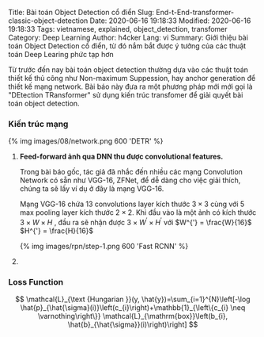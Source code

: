 Title: Bài toán Object Detection cổ điển
Slug: End-t-End-transformer-classic-object-detection
Date: 2020-06-16 19:18:33
Modified: 2020-06-16 19:18:33
Tags: vietnamese, explained, object_detection, transfomer
Category: Deep Learning
Author: h4cker
Lang: vi
Summary: Giới thiệu bài toán Object Detection cổ điển, từ đó nắm bắt được ý tưởng của các thuật toán Deep Learing phức tạp hơn

Từ trước đến nay bài toán object detection thường dựa vào các thuật toán thiết kế thủ công như Non-maximum Suppession, hay anchor generation để thiết kế mạng network. Bài báo này đưa ra một phương pháp mới mới gọi là "DEtection TRansformer" sử dụng kiến trúc transfomer để giải quyết bài toán object detection.

### Kiến trúc mạng 

{% img  images/08/network.png 600  'DETR' %}


1. __Feed-forward ảnh qua DNN thu được convolutional features.__
    
    Trong bài báo gốc, tác giả đã nhắc đến nhiều các mạng Convolution Network có sẵn như VGG-16, ZFNet, để dễ dàng cho việc giải thích, chúng ta sẽ lấy ví dụ ở đây là mạng VGG-16. 

    Mạng VGG-16 chứa 13   convolutions layer kích thước $3 \times 3$ cùng với 5  max pooling layer kích thước $2 \times 2$. Khi đầu vào là một ảnh có kích thước $3 \times W \times H$ , đầu ra sẽ nhận được $3 \times W^{'} \times H^{'}$ với $W^{'} = \frac{W}{16}$ $H^{'} = \frac{H}{16}$

    {% img  images/rpn/step-1.png 600  'Fast RCNN' %}

2.     




### Loss Function

$$
\mathcal{L}_{\text {Hungarian }}(y, \hat{y})=\sum_{i=1}^{N}\left[-\log \hat{p}_{\hat{\sigma}(i)}\left(c_{i}\right)+\mathbb{1}_{\left\{c_{i} \neq \varnothing\right\}} \mathcal{L}_{\mathrm{box}}\left(b_{i}, \hat{b}_{\hat{\sigma}}(i)\right)\right]
$$


